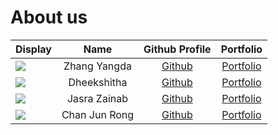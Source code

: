 # About us

Display |     Name      | Github Profile | Portfolio 
--------|:-------------:|:--------------:|:---------:
![](https://via.placeholder.com/100.png?text=Photo) | Zhang Yangda  | [Github](https://github.com/yangda) | [Portfolio](docs/team/johndoe.md)
![](https://via.placeholder.com/100.png?text=Photo) |  Dheekshitha  | [Github](https://github.com/Dheekshitha2) | [Portfolio](docs/team/Dheekshitha2.md)
![](https://via.placeholder.com/100.png?text=Photo) | Jasra Zainab  | [Github](https://github.com/jasraa) | [Portfolio](docs/team/jasraa.md)
![](https://via.placeholder.com/100.png?text=Photo) | Chan Jun Rong | [Github](https://github.com/jasraa) | [Portfolio](docs/team/jasraa.md)

